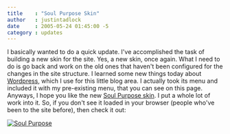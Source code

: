 ```yaml
---
title    : "Soul Purpose Skin"
author   : justintadlock
date     : 2005-05-24 01:45:00 -5
category : updates
---
```


I basically wanted to do a quick update.  I've accomplished the task of building a new skin for the site.  Yes, a new skin, once again.  What I need to do is go back and work on the old ones that haven't been configured for the changes in the site structure.  I learned some new things today about <a href="http://www.wordpress.org" rel="external"> Wordpress</a>, which I use for this little blog area.  I actually took its menu and included it with my pre-existing menu, that you can see on this page.  Anyways, I hope you like the new <a href="http://www.dark-autumn.com/skins/style.php?set=13"> Soul Purpose skin</a>.  I put a whole lot of work into it.  So, if you don't see it loaded in your browser (people who've been to the site before), then check it out:

<a href="http://www.dark-autumn.com/skins/style.php?set=13"><img src="http://www.dark-autumn.com/skins/images/SoulPurposeSkin00.jpg" alt="Soul Purpose"/></a>

